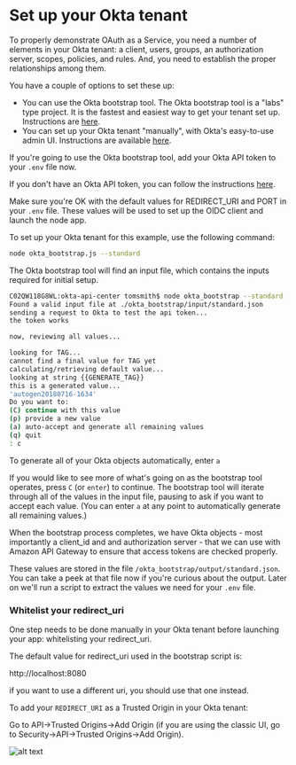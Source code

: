 # Set up your Okta tenant

To properly demonstrate OAuth as a Service, you need a number of elements in your Okta tenant: a client, users, groups, an authorization server, scopes, policies, and rules. And, you need to establish the proper relationships among them.

You have a couple of options to set these up:

* You can use the Okta bootstrap tool. The Okta bootstrap tool is a "labs" type project. It is the fastest and easiest way to get your tenant set up. Instructions are [here](../okta_setup/okta_setup_bootstrap.md).
* You can set up your Okta tenant "manually", with Okta's easy-to-use admin UI. Instructions are available [here](../okta_setup/okta_setup_manual.md).

If you're going to use the Okta bootstrap tool, add your Okta API token to your `.env` file now.

If you don't have an Okta API token, you can follow the instructions [here](https://developer.okta.com/docs/api/getting_started/getting_a_token).

Make sure you're OK with the default values for REDIRECT_URI and PORT in your `.env` file. These values will be used to set up the OIDC client and launch the node app.

To set up your Okta tenant for this example, use the following command:

```bash
node okta_bootstrap.js --standard
```

The Okta bootstrap tool will find an input file, which contains the inputs required for initial setup.

```bash
C02QW118G8WL:okta-api-center tomsmith$ node okta_bootstrap --standard
Found a valid input file at ./okta_bootstrap/input/standard.json
sending a request to Okta to test the api token...
the token works

now, reviewing all values...

looking for TAG...
cannot find a final value for TAG yet
calculating/retrieving default value...
looking at string {{GENERATE_TAG}}
this is a generated value...
'autogen20180716-1634'
Do you want to:
(C) continue with this value
(p) provide a new value
(a) auto-accept and generate all remaining values
(q) quit
: c
```

To generate all of your Okta objects automatically, enter `a`

If you would like to see more of what's going on as the bootstrap tool operates, press `C` (or `enter`) to continue. The bootstrap tool will iterate through all of the values in the input file, pausing to ask if you want to accept each value. (You can enter `a` at any point to automatically generate all remaining values.)

When the bootstrap process completes, we have Okta objects - most importantly a client_id and and authorization server - that we can use with Amazon API Gateway to ensure that access tokens are checked properly.

These values are stored in the file `/okta_bootstrap/output/standard.json`. You can take a peek at that file now if you're curious about the output. Later on we'll run a script to extract the values we need for your `.env` file.

### Whitelist your redirect_uri
One step needs to be done manually in your Okta tenant before launching your app: whitelisting your redirect_uri.

The default value for redirect_uri used in the bootstrap script is:

http://localhost:8080

if you want to use a different uri, you should use that one instead.

To add your `REDIRECT_URI` as a Trusted Origin in your Okta tenant:

Go to API->Trusted Origins->Add Origin (if you are using the classic UI, go to Security->API->Trusted Origins->Add Origin).

![alt text](https://s3.us-east-2.amazonaws.com/tom-smith-okta-api-center-images/okta_trusted_origin.png)